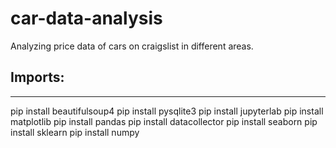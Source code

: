 # car-data-analysis
Analyzing price data of cars on craigslist in different areas.

## Imports:
---
pip install beautifulsoup4
pip install pysqlite3
pip install jupyterlab
pip install matplotlib
pip install pandas
pip install datacollector
pip install seaborn
pip install sklearn
pip install numpy
